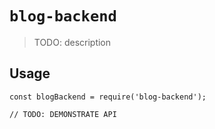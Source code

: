 # `blog-backend`

> TODO: description

## Usage

```
const blogBackend = require('blog-backend');

// TODO: DEMONSTRATE API
```
